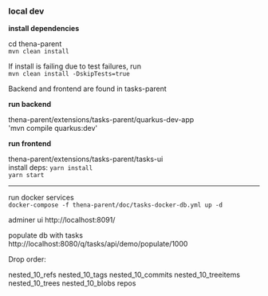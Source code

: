 ### local dev

**install dependencies**

cd thena-parent  
`mvn clean install`

If install is failing due to test failures, run  
`mvn clean install -DskipTests=true`

Backend and frontend are found in tasks-parent

**run backend**

thena-parent/extensions/tasks-parent/quarkus-dev-app    
'mvn compile quarkus:dev'

**run frontend**

thena-parent/extensions/tasks-parent/tasks-ui  
install deps: `yarn install`  
`yarn start`

---

run docker services  
`docker-compose -f thena-parent/doc/tasks-docker-db.yml up -d` 

adminer ui
http://localhost:8091/

populate db with tasks
http://localhost:8080/q/tasks/api/demo/populate/1000

Drop order:

nested_10_refs
nested_10_tags
nested_10_commits
nested_10_treeitems
nested_10_trees
nested_10_blobs
repos